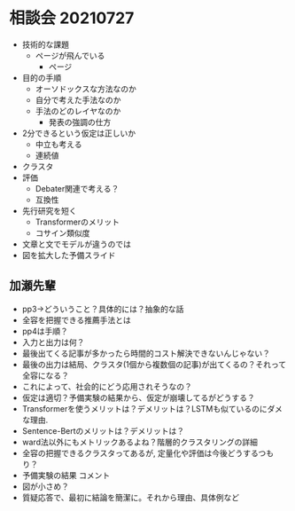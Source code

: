 <!-- tex script for md -->
<script type="text/javascript" async src="https://cdnjs.cloudflare.com/ajax/libs/mathjax/2.7.7/MathJax.js?config=TeX-MML-AM_CHTML">
</script>
<script type="text/x-mathjax-config">
 MathJax.Hub.Config({
 tex2jax: {
 inlineMath: [['$', '$'] ],
 displayMath: [ ['$$','$$'], ["\\[","\\]"] ]
 }
 });
</script>

# 相談会 20210727

- 技術的な課題
    - ページが飛んでいる
        - ページ
- 目的の手順
    - オーソドックスな方法なのか
    - 自分で考えた手法なのか
    - 手法のどのレイヤなのか
        - 発表の強調の仕方
- 2分できるという仮定は正しいか
    - 中立も考える
    - 連続値
- クラスタ
- 評価
    - Debater関連で考える？
    - 互換性
- 先行研究を短く
    - Transformerのメリット
    - コサイン類似度
- 文章と文でモデルが違うのでは
- 図を拡大した予備スライド

## 加瀬先輩
- pp3→どういうこと？具体的には？抽象的な話
- 全容を把握できる推薦手法とは
- pp4は手順？
- 入力と出力は何？
- 最後出てくる記事が多かったら時間的コスト解決できないんじゃない？
- 最後の出力は結局、クラスタ(1個から複数個の記事)が出てくるの？それって全容になる？
- これによって、社会的にどう応用されそうなの？
- 仮定は適切？予備実験の結果から、仮定が崩壊してるがどうする？
- Transformerを使うメリットは？デメリットは？LSTMも似ているのにダメな理由.
- Sentence-Bertのメリットは？デメリットは？
- ward法以外にもメトリックあるよね？階層的クラスタリングの詳細
- 全容の把握できるクラスタってあるが, 定量化や評価は今後どうするつもり？
- 予備実験の結果
コメント
- 図が小さめ？
- 質疑応答で、最初に結論を簡潔に。それから理由、具体例など